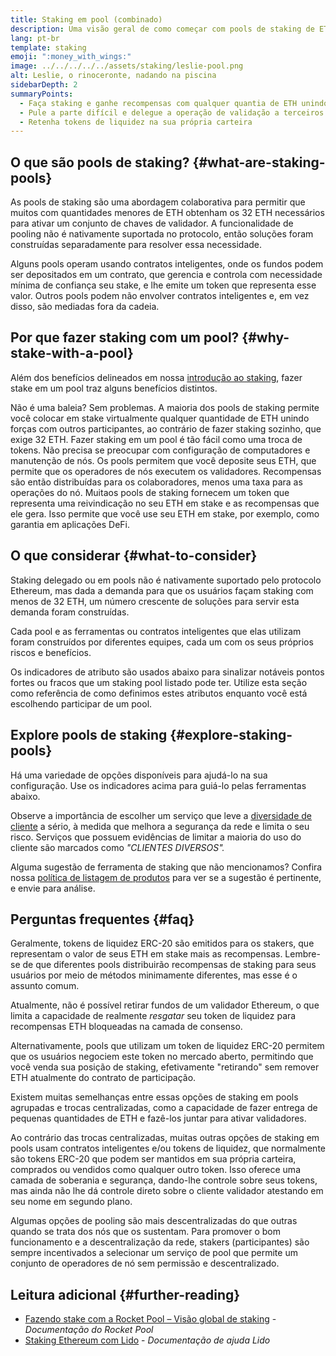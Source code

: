 ```yaml
---
title: Staking em pool (combinado)
description: Uma visão geral de como começar com pools de staking de ETH
lang: pt-br
template: staking
emoji: ":money_with_wings:"
image: ../../../../../assets/staking/leslie-pool.png
alt: Leslie, o rinoceronte, nadando na piscina
sidebarDepth: 2
summaryPoints:
  - Faça staking e ganhe recompensas com qualquer quantia de ETH unindo forças com outros
  - Pule a parte difícil e delegue a operação de validação a terceiros
  - Retenha tokens de liquidez na sua própria carteira
---
```


## O que são pools de staking? {#what-are-staking-pools}

As pools de staking são uma abordagem colaborativa para permitir que muitos com quantidades menores de ETH obtenham os 32 ETH necessários para ativar um conjunto de chaves de validador. A funcionalidade de pooling não é nativamente suportada no protocolo, então soluções foram construídas separadamente para resolver essa necessidade.

Alguns pools operam usando contratos inteligentes, onde os fundos podem ser depositados em um contrato, que gerencia e controla com necessidade mínima de confiança seu stake, e lhe emite um token que representa esse valor. Outros pools podem não envolver contratos inteligentes e, em vez disso, são mediadas fora da cadeia.

## Por que fazer staking com um pool? {#why-stake-with-a-pool}

Além dos benefícios delineados em nossa [introdução ao staking](/staking/), fazer stake em um pool traz alguns benefícios distintos.

<CardGrid>
  <Card title="Limite baixo para entrada" emoji="🐟">
    Não é uma baleia? Sem problemas. A maioria dos pools de staking permite você colocar em stake virtualmente qualquer quantidade de ETH unindo forças com outros participantes, ao contrário de fazer staking sozinho, que exige 32 ETH.
  </Card>
  <Card title="Faça staking hoje" emoji=":stopwatch:">
    Fazer staking em um pool é tão fácil como uma troca de tokens. Não precisa se preocupar com configuração de computadores e manutenção de nós. Os pools permitem que você deposite seus ETH, que permite que os operadores de nós executem os validadores. Recompensas são então distribuídas para os colaboradores, menos uma taxa para as operações do nó.
  </Card>
  <Card title="Tokens de liquidez" emoji=":droplet:">
    Muitaos pools de staking fornecem um token que representa uma reivindicação no seu ETH em stake e as recompensas que ele gera. Isso permite que você use seu ETH em stake, por exemplo, como garantia em aplicações DeFi.
  </Card>
</CardGrid>

<StakingComparison page="pools" />

## O que considerar {#what-to-consider}

Staking delegado ou em pools não é nativamente suportado pelo protocolo Ethereum, mas dada a demanda para que os usuários façam staking com menos de 32 ETH, um número crescente de soluções para servir esta demanda foram construídas.

Cada pool e as ferramentas ou contratos inteligentes que elas utilizam foram construídos por diferentes equipes, cada um com os seus próprios riscos e benefícios.

Os indicadores de atributo são usados abaixo para sinalizar notáveis pontos fortes ou fracos que um staking pool listado pode ter. Utilize esta seção como referência de como definimos estes atributos enquanto você está escolhendo participar de um pool.

<StakingConsiderations page="pools" />

## Explore pools de staking {#explore-staking-pools}

Há uma variedade de opções disponíveis para ajudá-lo na sua configuração. Use os indicadores acima para guiá-lo pelas ferramentas abaixo.

<InfoBanner emoji="⚠️" isWarning>
Observe a importância de escolher um serviço que leve a <a href="/developers/docs/nodes-and-clients/client-diversity/">diversidade de cliente</a> a sério, à medida que melhora a segurança da rede e limita o seu risco. Serviços que possuem evidências de limitar a maioria do uso do cliente são marcados como <em style="text-transform: uppercase;">"clientes diversos".</em>
</InfoBanner>

<StakingProductsCardGrid category="pools" />

Alguma sugestão de ferramenta de staking que não mencionamos? Confira nossa [política de listagem de produtos](/contributing/adding-staking-products/) para ver se a sugestão é pertinente, e envie para análise.

## Perguntas frequentes {#faq}

<ExpandableCard title="Como ganho recompensas?">
Geralmente, tokens de liquidez ERC-20 são emitidos para os stakers, que representam o valor de seus ETH em stake mais as recompensas. Lembre-se de que diferentes pools distribuirão recompensas de staking para seus usuários por meio de métodos minimamente diferentes, mas esse é o assunto comum.
</ExpandableCard>

<ExpandableCard title="Quando posso sacar meu stake?">

Atualmente, não é possível retirar fundos de um validador Ethereum, o que limita a capacidade de realmente _resgatar_ seu token de liquidez para recompensas ETH bloqueadas na camada de consenso.

Alternativamente, pools que utilizam um token de liquidez ERC-20 permitem que os usuários negociem este token no mercado aberto, permitindo que você venda sua posição de staking, efetivamente "retirando" sem remover ETH atualmente do contrato de participação.
</ExpandableCard>

<ExpandableCard title="Isso é diferente de fazer staking com minha exchange (corretora)?">
Existem muitas semelhanças entre essas opções de staking em pools agrupadas e trocas centralizadas, como a capacidade de fazer entrega de pequenas quantidades de ETH e fazê-los juntar para ativar validadores.

Ao contrário das trocas centralizadas, muitas outras opções de staking em pools usam contratos inteligentes e/ou tokens de liquidez, que normalmente são tokens ERC-20 que podem ser mantidos em sua própria carteira, comprados ou vendidos como qualquer outro token. Isso oferece uma camada de soberania e segurança, dando-lhe controle sobre seus tokens, mas ainda não lhe dá controle direto sobre o cliente validador atestando em seu nome em segundo plano.

Algumas opções de pooling são mais descentralizadas do que outras quando se trata dos nós que os sustentam. Para promover o bom funcionamento e a descentralização da rede, stakers (participantes) são sempre incentivados a selecionar um serviço de pool que permite um conjunto de operadores de nó sem permissão e descentralizado.
</ExpandableCard>

## Leitura adicional {#further-reading}

- [Fazendo stake com a Rocket Pool – Visão global de staking](https://docs.rocketpool.net/guides/staking/overview.html) - _Documentação do Rocket Pool_
- [Staking Ethereum com Lido](https://help.lido.fi/en/collections/2947324-staking-ethereum-with-lido) - _Documentação de ajuda Lido_
